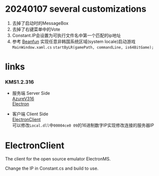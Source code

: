 # 20240107 several customizations

1. 去掉了启动时的MessageBox
2. 去掉了右键菜单中的Vote
3. Constant.IP会设置为可执行文件名中第一个匹配的ip地址
4. 参考 [Beanfun](https://github.com/pungin/Beanfun) 实现任意非韩国系统区域(system locale)启动游戏 `MainWindow.xaml.cs` `startByLR(gamePath, commandLine, is64BitGame);`

# links
### KMS1.2.316  
- 服务端 Server Side  
[AzureV316](https://github.com/SoulGirlJP/AzureV316)  
[Electron](https://github.com/Bratah123/ElectronMS)  

- 客户端 Client Side  
[ElectronClient](https://github.com/Bratah123/ElectronClient)  
可以修改`Local.dll`中`00004ce0 09`的16进制数字IP实现修改连接的服务器IP  

# ElectronClient
The client for the open source emulator ElectronMS.

Change the IP in Constant.cs and build to use.

